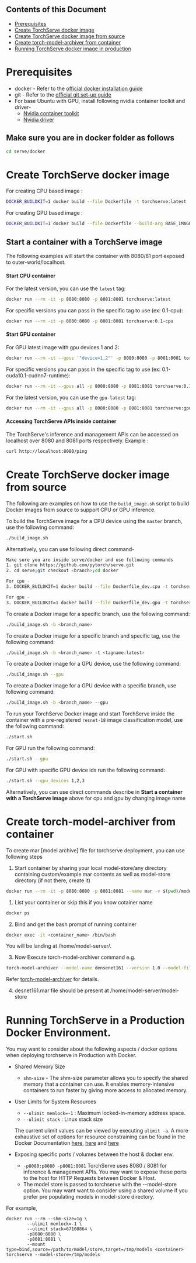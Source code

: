 ## Contents of this Document

* [Prerequisites](#docker_prerequisite)
* [Create TorchServe docker image](#docker_image_production)
* [Create TorchServe docker image from source](#docker_image_source)
* [Create torch-model-archiver from container](#docker_torch_model_archiver)
* [Running TorchServe docker image in production](#docker_image_production)

# Prerequisites

* docker - Refer to the [official docker installation guide](https://docs.docker.com/install/)
* git    - Refer to the [official git set-up guide](https://help.github.com/en/github/getting-started-with-github/set-up-git)
* For base Ubuntu with GPU, install following nvidia container toolkit and driver- 
  * [Nvidia container toolkit](https://github.com/NVIDIA/nvidia-docker#ubuntu-160418042004-debian-jessiestretchbuster)
  * [Nvidia driver](https://docs.aws.amazon.com/AWSEC2/latest/UserGuide/install-nvidia-driver.html)

## Make sure you are in docker folder as follows

```bash
cd serve/docker
```

# Create TorchServe docker image

For creating CPU based image :
```bash
DOCKER_BUILDKIT=1 docker build --file Dockerfile -t torchserve:latest .
```

For creating GPU based image :
```bash
DOCKER_BUILDKIT=1 docker build --file Dockerfile --build-arg BASE_IMAGE=nvidia/cuda:10.1-cudnn7-runtime-ubuntu18.04 -t torchserve:latest .
```

## Start a container with a TorchServe image
The following examples will start the container with 8080/81 port exposed to outer-world/localhost.

#### Start CPU container

For the latest version, you can use the `latest` tag:
```bash
docker run --rm -it -p 8080:8080 -p 8081:8081 torchserve:latest
```

For specific versions you can pass in the specific tag to use (ex: 0.1-cpu):
```bash
docker run --rm -it -p 8080:8080 -p 8081:8081 torchserve:0.1-cpu
```

#### Start GPU container

For GPU latest image with gpu devices 1 and 2:
```bash
docker run --rm -it --gpus '"device=1,2"' -p 8080:8080 -p 8081:8081 torchserve:latest
```

For specific versions you can pass in the specific tag to use (ex: 0.1-cuda10.1-cudnn7-runtime):
```bash
docker run --rm -it --gpus all -p 8080:8080 -p 8081:8081 torchserve:0.1-cuda10.1-cudnn7-runtime
```

For the latest version, you can use the `gpu-latest` tag:
```bash
docker run --rm -it --gpus all -p 8080:8080 -p 8081:8081 torchserve:gpu-latest
```

#### Accessing TorchServe APIs inside container

The TorchServe's inference and management APIs can be accessed on localhost over 8080 and 8081 ports respectively. Example :

```bash
curl http://localhost:8080/ping
```

# Create TorchServe docker image from source

The following are examples on how to use the `build_image.sh` script to build Docker images from source to support CPU or GPU inference.

To build the TorchServe image for a CPU device using the `master` branch, use the following command:

```bash
./build_image.sh
```

Alternatively, you can use following direct command- 
```bash 
Make sure you are inside serve/docker and use following commands
1. git clone https://github.com/pytorch/serve.git
2. cd serve;git checkout <branch>;cd docker

For cpu -
3. DOCKER_BUILDKIT=1 docker build --file Dockerfile_dev.cpu -t torchserve:dev .

For gpu - 
3. DOCKER_BUILDKIT=1 docker build --file Dockerfile_dev.gpu -t torchserve:dev .
```

To create a Docker image for a specific branch, use the following command:

```bash
./build_image.sh -b <branch_name>
```

To create a Docker image for a specific branch and specific tag, use the following command:

```bash
./build_image.sh -b <branch_name> -t <tagname:latest>
```

To create a Docker image for a GPU device, use the following command:

```bash
./build_image.sh --gpu
```

To create a Docker image for a GPU device with a specific branch, use following command:

```bash
./build_image.sh -b <branch_name> --gpu
```

To run your TorchServe Docker image and start TorchServe inside the container with a pre-registered `resnet-18` image classification model, use the following command:

```bash
./start.sh
```
For GPU run the following command:
```bash
./start.sh --gpu
```
For GPU with specific GPU device ids run the following command:
```bash
./start.sh --gpu_devices 1,2,3
```
Alternatively, you can use direct commands describe in **Start a container with a TorchServe image** above for cpu and gpu by changing image name

# Create torch-model-archiver from container

To create mar [model archive] file for torchserve deployment, you can use following steps

1. Start container by sharing your local model-store/any directory containing custom/example mar contents as well as model-store directory (if not there, create it)

```bash
docker run --rm -it -p 8080:8080 -p 8081:8081 --name mar -v $(pwd)/model-store:/home/model-server/model-store -v $(pwd)/examples:/home/model-server/examples  torchserve:latest
```

1. List your container or skip this if you know cotainer name 
```bash
docker ps
```

2. Bind and get the bash prompt of running container
```bash
docker exec -it <container_name> /bin/bash
```
You will be landing at /home/model-server/.

3. Now Execute torch-model-archiver command e.g.
```bash
torch-model-archiver --model-name densenet161 --version 1.0 --model-file /home/model-server/examples/image_classifier/densenet_161/model.py --serialized-file /home/model-server/examples/image_classifier/densenet161-8d451a50.pth --export-path /home/model-server/model-store --extra-files /home/model-server/examples/image_classifier/index_to_name.json --handler image_classifier
```
Refer [torch-model-archiver](../model-archiver/README.md) for details.

4. desnet161.mar file should be present at /home/model-server/model-store

# Running TorchServe in a Production Docker Environment.

You may want to consider about the following aspects / docker options when deploying torchserve in Production with Docker.


* Shared Memory Size 

    * ```shm-size``` - The shm-size parameter allows you to specify the shared memory that a container can use. It enables memory-intensive containers to run faster by giving more access to allocated memory.


* User Limits for System Resources
    
    * ```--ulimit memlock=-1``` : Maximum locked-in-memory address space. 
    * ```--ulimit stack``` : Linux stack size 

    The current ulimit values can be viewed by executing ```ulimit -a```. A more exhaustive set of options for resource constraining can be found in the Docker Documentation [here](https://docs.docker.com/config/containers/resource_constraints/), [here](https://docs.docker.com/engine/reference/commandline/run/#set-ulimits-in-container---ulimit) and [here](https://docs.docker.com/engine/reference/run/#runtime-constraints-on-resources)


* Exposing specific ports / volumes between the host & docker env.

    *  ```-p8080:p8080 -p8081:8081``` TorchServe uses 8080 / 8081 for inference & management APIs. You may want to expose these ports to the host for HTTP Requests between Docker & Host.
    * The model store is passed to torchserve with the --model-store option. You may want want to consider using a shared volume if you prefer pre populating models in model-store directory.

For example,

```
docker run --rm --shm-size=1g \
        --ulimit memlock=-1 \
        --ulimit stack=67108864 \
        -p8080:8080 \
        -p8081:8081 \
        --mount type=bind,source=/path/to/model/store,target=/tmp/models <container> torchserve --model-store=/tmp/models 
```
